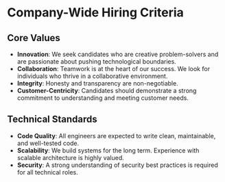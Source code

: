 # Company-Wide Hiring Criteria

## Core Values
- **Innovation**: We seek candidates who are creative problem-solvers and are passionate about pushing technological boundaries.
- **Collaboration**: Teamwork is at the heart of our success. We look for individuals who thrive in a collaborative environment.
- **Integrity**: Honesty and transparency are non-negotiable.
- **Customer-Centricity**: Candidates should demonstrate a strong commitment to understanding and meeting customer needs.

## Technical Standards
- **Code Quality**: All engineers are expected to write clean, maintainable, and well-tested code.
- **Scalability**: We build systems for the long term. Experience with scalable architecture is highly valued.
- **Security**: A strong understanding of security best practices is required for all technical roles.
